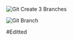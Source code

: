 ![Git Create 3 Branches](https://user-images.githubusercontent.com/29227654/81406554-b4be0b00-9131-11ea-97e5-bff1b5c28b9e.PNG)

![Git Branch](https://user-images.githubusercontent.com/29227654/81406556-b556a180-9131-11ea-8449-092f8a3e5fc0.PNG)

#Editted
